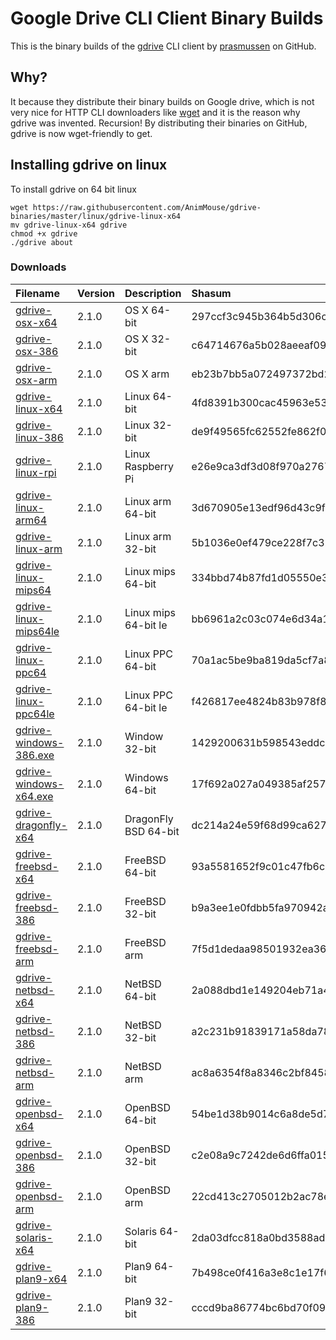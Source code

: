 # Google Drive CLI Client Binary Builds
This is the binary builds of the [gdrive](https://github.com/prasmussen/gdrive) CLI client by [prasmussen](https://github.com/prasmussen) on GitHub.
## Why?
It because they distribute their binary builds on Google drive, which is not very nice for HTTP CLI downloaders like [wget](https://www.gnu.org/software/wget/) and it is the reason why gdrive was invented. Recursion! By distributing their binaries on GitHub, gdrive is now wget-friendly to get.
## Installing gdrive on linux
To install gdrive on 64 bit linux
```
wget https://raw.githubusercontent.com/AnimMouse/gdrive-binaries/master/linux/gdrive-linux-x64
mv gdrive-linux-x64 gdrive
chmod +x gdrive
./gdrive about
```
### Downloads
| Filename               | Version | Description        | Shasum                                   |
|:-----------------------|:--------|:-------------------|:-----------------------------------------|
| [gdrive-osx-x64](https://raw.githubusercontent.com/AnimMouse/gdrive-binaries/master/osx/gdrive-osx-x64) | 2.1.0 | OS X 64-bit | 297ccf3c945b364b5d306cef335ba44b0900e927 |
| [gdrive-osx-386](https://raw.githubusercontent.com/AnimMouse/gdrive-binaries/master/osx/gdrive-osx-386) | 2.1.0 | OS X 32-bit | c64714676a5b028aeeaf09e5f3b84d363e0ec7ed |
| [gdrive-osx-arm](https://raw.githubusercontent.com/AnimMouse/gdrive-binaries/master/osx/gdrive-osx-arm) | 2.1.0 | OS X arm | eb23b7bb5a072497372bd253e8fc8353bec8a64c |
| [gdrive-linux-x64](https://raw.githubusercontent.com/AnimMouse/gdrive-binaries/master/linux/gdrive-linux-x64) | 2.1.0 | Linux 64-bit | 4fd8391b300cac45963e53da44dcfe68da08d843 |
| [gdrive-linux-386](https://raw.githubusercontent.com/AnimMouse/gdrive-binaries/master/linux/gdrive-linux-386) | 2.1.0 | Linux 32-bit | de9f49565fc62552fe862f08f84694ab4653adc2 |
| [gdrive-linux-rpi](https://raw.githubusercontent.com/AnimMouse/gdrive-binaries/master/linux/gdrive-linux-rpi) | 2.1.0 | Linux Raspberry Pi | e26e9ca3df3d08f970a276782ac5e92731c85467 |
| [gdrive-linux-arm64](https://raw.githubusercontent.com/AnimMouse/gdrive-binaries/master/linux/gdrive-linux-arm64) | 2.1.0 | Linux arm 64-bit | 3d670905e13edf96d43c9f97293bdba62c740926 |
| [gdrive-linux-arm](https://raw.githubusercontent.com/AnimMouse/gdrive-binaries/master/linux/gdrive-linux-arm) | 2.1.0 | Linux arm 32-bit | 5b1036e0ef479ce228f7c32d1adfdc3840d71d10 |
| [gdrive-linux-mips64](https://raw.githubusercontent.com/AnimMouse/gdrive-binaries/master/linux/gdrive-linux-mips64) | 2.1.0 | Linux mips 64-bit | 334bbd74b87fd1d05550e366724fe8e3c9e61ca4 |
| [gdrive-linux-mips64le](https://raw.githubusercontent.com/AnimMouse/gdrive-binaries/master/linux/gdrive-linux-mipsle) | 2.1.0 | Linux mips 64-bit le | bb6961a2c03c074e6d34a1ec280cc69f5d5002f5 |
| [gdrive-linux-ppc64](https://raw.githubusercontent.com/AnimMouse/gdrive-binaries/master/linux/gdrive-linux-ppc64) | 2.1.0 | Linux PPC 64-bit | 70a1ac5be9ba819da5cf7a8dbd513805a26509ac |
| [gdrive-linux-ppc64le](https://raw.githubusercontent.com/AnimMouse/gdrive-binaries/master/linux/gdrive-linux-ppc64le) | 2.1.0 | Linux PPC 64-bit le | f426817ee4824b83b978f82f8e72eac6db92f2d1 |
| [gdrive-windows-386.exe](https://raw.githubusercontent.com/AnimMouse/gdrive-binaries/master/windows/gdrive-windows-386.exe) | 2.1.0 | Window 32-bit | 1429200631b598543eddc3df3487117cad95adbb |
| [gdrive-windows-x64.exe](https://raw.githubusercontent.com/AnimMouse/gdrive-binaries/master/windows/gdrive-windows-x64.exe) | 2.1.0 | Windows 64-bit | 17f692a027a049385af2576503cd376593cc87b7 |
| [gdrive-dragonfly-x64](https://raw.githubusercontent.com/AnimMouse/gdrive-binaries/master/dragonfly/gdrive-dragonfly-x64) | 2.1.0 | DragonFly BSD 64-bit | dc214a24e59f68d99ca62757d99099051f83804a |
| [gdrive-freebsd-x64](https://raw.githubusercontent.com/AnimMouse/gdrive-binaries/master/freebsd/gdrive-freebsd-x64) | 2.1.0 | FreeBSD 64-bit | 93a5581652f9c01c47fb6c16e8ae655182f265da |
| [gdrive-freebsd-386](https://raw.githubusercontent.com/AnimMouse/gdrive-binaries/master/freebsd/gdrive-freebsd-386) | 2.1.0 | FreeBSD 32-bit | b9a3ee1e0fdbb5fa970942ab89b354ee863a5758 |
| [gdrive-freebsd-arm](https://raw.githubusercontent.com/AnimMouse/gdrive-binaries/master/freebsd/gdrive-freebsd-arm) | 2.1.0 | FreeBSD arm | 7f5d1dedaa98501932ea368f2baba240da0b00d8 |
| [gdrive-netbsd-x64](https://raw.githubusercontent.com/AnimMouse/gdrive-binaries/master/netbsd/gdrive-netbsd-x64) | 2.1.0 | NetBSD 64-bit | 2a088dbd1e149204eb71a47ade109816983fe53f |
| [gdrive-netbsd-386](https://raw.githubusercontent.com/AnimMouse/gdrive-binaries/master/netbsd/gdrive-netbsd-386) | 2.1.0 | NetBSD 32-bit | a2c231b91839171a58da780657c445d4a1430537 |
| [gdrive-netbsd-arm](https://raw.githubusercontent.com/AnimMouse/gdrive-binaries/master/netbsd/gdrive-netbsd-arm) | 2.1.0 | NetBSD arm | ac8a6354f8a8346c2bf84585e14f4a2cc69451db |
| [gdrive-openbsd-x64](https://raw.githubusercontent.com/AnimMouse/gdrive-binaries/master/openbsd/gdrive-openbsd-x64) | 2.1.0 | OpenBSD 64-bit | 54be1d38b9014c6a8de5d71233cd6f208c27ac1c |
| [gdrive-openbsd-386](https://raw.githubusercontent.com/AnimMouse/gdrive-binaries/master/openbsd/gdrive-openbsd-386) | 2.1.0 | OpenBSD 32-bit | c2e08a9c7242de6d6ffa01598425fea0550076b8 |
| [gdrive-openbsd-arm](https://raw.githubusercontent.com/AnimMouse/gdrive-binaries/master/openbsd/gdrive-openbsd-arm) | 2.1.0 | OpenBSD arm | 22cd413c2705012b2ac78e64cc9f2b5bfa96dbea |
| [gdrive-solaris-x64](https://raw.githubusercontent.com/AnimMouse/gdrive-binaries/master/solaris/gdrive-solaris-x64) | 2.1.0 | Solaris 64-bit | 2da03dfcc818a0bd3588ad850349a5a2554913fb |
| [gdrive-plan9-x64](https://raw.githubusercontent.com/AnimMouse/gdrive-binaries/master/plan9/gdrive-plan9-x64) | 2.1.0 | Plan9 64-bit | 7b498ce0f416a3e8c1e17f603d21a3e84c1a9283 |
| [gdrive-plan9-386](https://raw.githubusercontent.com/AnimMouse/gdrive-binaries/master/plan9/gdrive-plan9-386) | 2.1.0 | Plan9 32-bit | cccd9ba86774bc6bd70f092158e2fcafa94601c0 |
